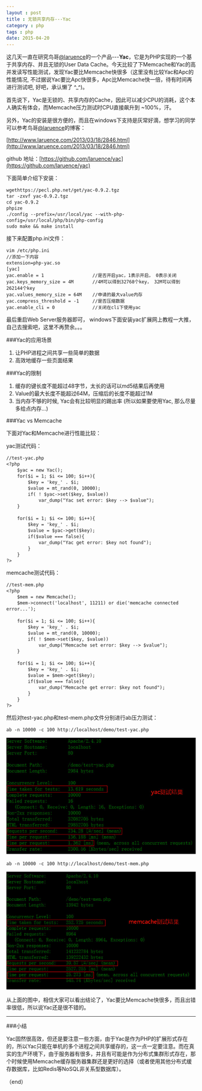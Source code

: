 ```yaml
---
layout : post
title : 无锁共享内存---Yac
category : php
tags : php
date: 2015-04-20
---
```

这几天一直在研究鸟哥[@laruence](http://weibo.com/laruence)的一个产品---**Yac**，它是为PHP实现的一个基于共享内存、并且无锁的User Data Cache。今天比较了下Memcache和Yac的高并发读写性能测试，发现Yac要比Memcache快很多（这里没有比较Yac和Apc的性能情况, 不过据说Yac要比Apc快很多，Apc比Memcache快一倍，待有时间再进行测试吧, 好吧，承认懒了 ^_^)。

<!--more-->


首先说下，Yac是无锁的、共享内存的Cache，因此可以减少CPU的消耗，这个本人确实有体会，而Memcache压力测试时CPU直接飙升到 ~100%，汗。

另外，Yac的安装是很方便的，而且在windows下支持是灰常好滴，想学习的同学可以参考鸟哥[@laruence](http://weibo.com/laruence)的博客：

[http://www.laruence.com/2013/03/18/2846.html](http://www.laruence.com/2013/03/18/2846.html)

github 地址：[https://github.com/laruence/yac](https://github.com/laruence/yac)

下面简单介绍下安装：

	wgethttps://pecl.php.net/get/yac-0.9.2.tgz
	tar -zxvf yac-0.9.2.tgz
	cd yac-0.9.2
	phpize
	./config --prefix=/usr/local/yac --with-php-config=/usr/local/php/bin/php-config
	sudo make && make install

接下来配置php.ini文件：

	vim /etc/php.ini
	//添加一下内容
	extension=php-yac.so
	[yac]
	yac.enable = 1					//是否开启yac，1表示开启， 0表示关闭
	yac.keys_memory_size = 4M		//4M可以得到32768个key， 32M可以得到262144个key
	yac.values_memory_size = 64M	//申请的最大value内存
	yac.compress_threshold = -1		//是否压缩数据
	yac.enable_cli = 0				//关闭在cli下使用yac

最后重启Web Server服务器即可， windows下面安装yac扩展网上教程一大推，自己去搜索吧，这里不再赘余。。。

###Yac的应用场景

1.	让PHP进程之间共享一些简单的数据
2.	高效地缓存一些页面结果

###Yac的限制

1.	 缓存的键长度不能超过48字节，太长的话可以md5结果后再使用
2.	Value的最大长度不能超过64M，压缩后的长度不能超过1M
3.	当内存不够的时候, Yac会有比较明显的踢出率 (所以如果要使用Yac, 那么尽量多给点内存...)


###Yac vs Memcache

下面对Yac和Memcache进行性能比较：

yac测试代码：

	//test-yac.php
	<?php
		$yac = new Yac();
		for($i = 1; $i <= 100; $i++){
    		$key = 'key_' . $i;
    		$value = mt_rand(0, 10000);
    		if( ! $yac->set($key, $value))
        		var_dump("Yac set error: $key --> $value");
		}

		for($i = 1; $i <= 100; $i++){
    		$key = 'key_' . $i;
    		$value = $yac->get($key);
    		if($value === false){
        		var_dump("Yac get error: $key not found");
    		}
		}
	?>

memcache测试代码：

	//test-mem.php
	<?php
		$mem = new Memcache();
		$mem->connect('localhost', 11211) or die('memcache connected error...');

		for($i = 1; $i <= 100; $i++){
    		$key = 'key_' . $i;
    		$value = mt_rand(0, 10000);
    		if( ! $mem->set($key, $value))
        		var_dump("Memcache set error: $key --> $value");
		}

		for($i = 1; $i <= 100; $i++){
   			$key = 'key_' . $i;
    		$value = $mem->get($key);
    		if($value === false){
        		var_dump("Memcache get error: $key not found");
    		}
		}
	?>
然后对test-yac.php和test-mem.php文件分别进行ab压力测试：

	ab -n 10000 -c 100 http://localhost/demo/test-yac.php

![pic](../../images/201504/2015-04-20_194920.jpg)

	ab -n 10000 -c 100 http://localhost/demo/test-mem.php

![pic](../../images/201504/2015-04-20_195130.jpg)

从上面的图中，相信大家可以看出结论了，Yac要比Memcache快很多，而且出错率很低，所以说Yac还是很不错的。

---

###小结

Yac固然很高效，但还是要注意一些方面，由于Yac是作为PHP的扩展形式存在的，所以Yac只能在单机的多个进程之间共享缓存的，这一点一定要注意。而在真实的生产环境下，由于服务器有很多，并且有可能是作为分布式集群形式存在，那个时候使用Memcache缓存服务器集群还是更好的选择（或者使用其他分布式缓存数据库，比如Redis等NoSQL非关系型数据库）。

（end）



